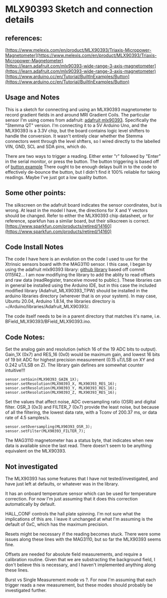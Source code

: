 # MLX90393 Sketch and connection details #

## references:
[https://www.melexis.com/en/product/MLX90393/Triaxis-Micropower-Magnetometer](https://www.melexis.com/en/product/MLX90393/Triaxis-Micropower-Magnetometer)  
[https://learn.adafruit.com/mlx90393-wide-range-3-axis-magnetometer](https://learn.adafruit.com/mlx90393-wide-range-3-axis-magnetometer)  
[https://www.arduino.cc/en/Tutorial/BuiltInExamples/Button](https://www.arduino.cc/en/Tutorial/BuiltInExamples/Button)

## Usage and Notes

This is a sketch for connecting and using an MLX90393 magnetometer to record gradient fields in and around MRI Gradient Coils.  The particular sensor I'm using comes from adafruit: 
[adafruit mlx90393](https://learn.adafruit.com/mlx90393-wide-range-3-axis-magnetometer).  Specifically the "Stemma QT" version.  I'm connecting it to a 5V Arduino Uno, and the MLX90393 is a 3.3V chip, but the board contains logic level shifters to handle the conversion.  It wasn't entirely clear whether the Stemma connectors went through the level shfters, so I wired directly to the labelled VIN, GND, SCL and SDA pins, which do.

There are two ways to trigger a reading.  Either enter "r" followed by "Enter" in the serial monitor, or press the button.  The button triggering is based off of [button example](https://www.arduino.cc/en/Tutorial/BuiltInExamples/Button) There ought to be enough delays built in to the code to effectively de-bounce the button, but I didn't find it 100% reliable for taking readings.  Maybe I've just got a low quality button.

## Some other points:

The silkscreen on the adafruit board indicates the sensor coordinates, but is wrong. At least in the model I have, the directions for X and Y vectors should be changed. Refer to either the MLX90393 chip datasheet, or for reference, sparkfun has a similar board, but their silkscreen is correct. [https://www.sparkfun.com/products/retired/14160](https://www.sparkfun.com/products/retired/14160) 

## Code Install Notes
The code I have here is an evolution on the code I used to use for the Xtrinsic sensors board with the MAG3110 sensor. I this case, I began by using the adafruit mlx90393 library: [github library](https://github.com/adafruit/Adafruit_MLX90393_Library) based off commit 0115f42...  I am now modifiying the library to add the ablity to read offsets and raw data (readRegister, tranceive moved to public:). These libraries can in general be installed using the Arduino IDE, but in this case the included modified library (Adafruit_MLX90393_TPW) should be installed in the arduino libraries directory (wherever that is on your system).  In may case, Ubuntu 20.04, Arduino 1.8.14, the libraries directory is ~/Arduino/libraries/Adafruit_MLX90393/.

The code itself needs to be in a parent directory that matches it's name, i.e. BField_MLX90393/BField_MLX90393.ino.

## Code Notes:

Set the analog gain and resolution (which 16 of the 19 ADC bits to output).  Gain_1X (0x7) and RES_16 (0x0) would be maximum gain, and lowest 16 bits of 19 bit ADC for highest precision measurement (0.15 uT/LSB on XY and 0.242 uT/LSB on Z).  The library gain defines are somewhat counter intuitive!!!

```
sensor.setGain(MLX90393_GAIN_1X);
sensor.setResolution(MLX90393_X, MLX90393_RES_16);
sensor.setResolution(MLX90393_Y, MLX90393_RES_16);
sensor.setResolution(MLX90393_Z, MLX90393_RES_16);
```

Set the values that affect noise, ADC oversampling ratio (OSR) and digital filter. OSR_3 (0x3) and FILTER_7 (0x7) provide the least noise, but because of all the filtering, the lowest data rate, with a Tconv of 200.37 ms, or data rate of 4.5 samples/s.

```
sensor.setOversampling(MLX90393_OSR_3);
sensor.setFilter(MLX90393_FILTER_7);
```

The MAG3110 magnetometer has a status byte, that indicates when new data is available since the last read.  There doesn't seem to be anything equivalent on the MLX90393.

## Not investigated

The MLX90393 has some features that I have not tested/investigated, and have just left at defaults, or whatever was in the library.

It has an onboard temperature sensor which can be used for temperature correction. For now I'm just assuming that it does this correction automatically by default.

HALL_CONF controls the hall plate spinning. I'm not sure what the implications of this are.  I leave it unchanged at what I'm assuming is the default of 0xC, which has the maximum precision.

Resets might be necessary if the reading becomes stuck. There were some issues along these lines with the MAG3110, but so far the MLX90393 seems fine.

Offsets are needed for absolute field measurements, and require a calibration routine. Given that we are substracting the background field, I don't believe this is necessary, and I haven't implemented anything along these lines.

Burst vs Single Measurement mode vs ?. For now I'm assuming that each trigger reads a new measurement, but these modes should probably be investigated further.

